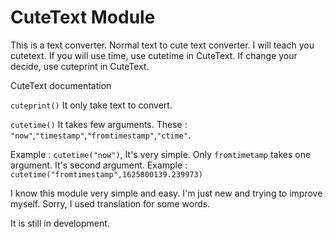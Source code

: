 # CuteText Module

This is a text converter. Normal text to cute text converter. I will teach you cutetext. If you will use time, use cutetime in CuteText. If change your decide, use cuteprint in CuteText.

CuteText documentation

`cuteprint()` It only take text to convert.

`cutetime()` It takes few arguments. These : `"now"`,`"timestamp"`,`"fromtimestamp"`,`"ctime"`. 

Example : `cutetime("now")`, It's very simple. Only `fromtimetamp` takes one argument. It's second argument. Example : `cutetime("fromtimestamp",1625800139.239973)` 

I know this module very simple and easy. I'm just new and trying to improve myself. Sorry, I used translation for some words.


It is still in development.
